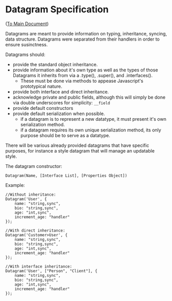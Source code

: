 # Datagram Specification 

([To Main Document](./README.md))

Datagrams are meant to provide information on typing, inheritance, syncing, data structure. Datagrams were separated from their handlers in order to ensure susinctness.

Datagrams should:
- provide the standard object inheritance.
- provide information about it's own type as well as the types of those Datagrams it inherits from via a .type(), .super(), and .interfaces().
  - These must be done via methods to appease Javascript's prototypical nature.
- provide both interface and direct inheritance.
- acknowledge private and public fields, although this will simply be done via double underscores for simplicity: `__field`
- provide default constructors
- provide default serialization when possible.
  - if a datagram is to represent a new datatype, it must present it's own serialization method.
  - if a datagram requires its own unique serialization method, its only purpose should be to serve as a datatype.

There will be various already provided datagrams that have specific purposes, for instance a style datagram that will manage an updatable style.

The datagram constructor:

`Datagram(Name, [Interface List], [Properties Object])`

Example:

    //Without inheritance:
    Datagram('User', {
        name: "string,sync", 
        bio: "string,sync", 
        age: "int,sync", 
        increment_age: "handler"
    });
    
    //With direct inheritance:
    Datagram('Customer>User', {
        name: "string,sync", 
        bio: "string,sync", 
        age: "int,sync", 
        increment_age: "handler"
    });
    
    //With interface inheritance:
    Datagram('User', ["Person", "Client"], {
        name: "string,sync", 
        bio: "string,sync", 
        age: "int,sync", 
        increment_age: "handler"
    });